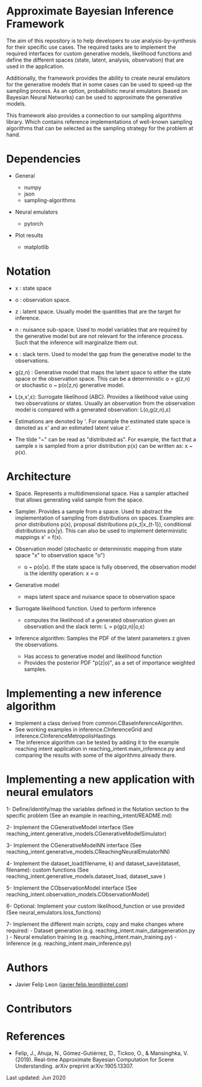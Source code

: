 Approximate Bayesian Inference Framework
========================================

The aim of this repository is to help developers to use analysis-by-synthesis for their specific use cases. The 
required tasks are to implement the required interfaces for custom generative models, likelihood functions and 
define the different spaces (state, latent, analysis, observation) that are used in the application. 

Additionally, the framework provides the ability to create neural emulators for the generative models that in some
cases can be used to speed-up the sampling process. As an option, probabilistic neural emulators (based on Bayesian 
Neural Networks) can be used to approximate the generative models. 

This framework also provides a connection to our sampling algorithms library. Which contains reference 
implementations of well-known sampling algorithms that can be selected as the sampling strategy for the problem 
at hand.


Dependencies
============
- General
    - numpy
    - json
    - sampling-algorithms

- Neural emulators
    - pytorch
       
- Plot results
    - matplotlib


Notation
========
- x      : state space

- o      : observation space.

- z      : latent space. Usually model the quantities that are the target for inference.

- n      : nuisance sub-space. Used to model variables that are required by the generative model but 
           are not relevant for the inference process. Such that the inference will marginalize them out.
           
- ε      : slack term. Used to model the gap from the generative model to the observations.

- g(z,n) : Generative model that maps the latent space to either the state space or the observation space. This 
           can be a deterministic o = g(z,n) or stochastic o ~ p(o|z,n) generative model.
           
- L(x,x',ε): Surrogate likelihood (ABC). Provides a likelihood value using two observations or states. Usually an 
             observation from the observation model is compared with a generated observation: L(o,g(z,n),ε)
 
- Estimations are denoted by '. For example the estimated state space is denoted as x' and an estimated latent value z'.
- The tilde "~" can be read as "distributed as". For example, the fact that a sample x is sampled from a prior 
distribution p(x) can be written as: x ~ p(x).


Architecture
============
- Space. Represents a multidimensional space. Has a sampler attached that allows generating valid sample from the space.

- Sampler. Provides a sample from a space. Used to abstract the implementation of sampling from distributions on spaces.
 Examples are: prior distributions p(x), proposal distributions p(x_t|x_{t-1}), conditional distributions p(x|y). This 
 can also be used to implement deterministic mappings x' = f(x).

- Observation model (stochastic or deterministic mapping from state space "x" to observation space "o")
    - o ~ p(o|x). If the state space is fully observed, the observation model is the identity operation: x = o
    
- Generative model
    - maps latent space and nuisance space to observation space
    
- Surrogate likelihood function. Used to perform inference
    - computes the likelihood of a generated observation given an observation and the slack term: L = p(g(z,n)|o,ε)
    
- Inference algorithm: Samples the PDF of the latent parameters z given the observations.
    - Has access to generative model and likelihood function
    - Provides the posterior PDF "p(z|o)", as a set of importance weighted samples.


Implementing a new inference algorithm
======================================
- Implement a class derived from common.CBaseInferenceAlgorithm. 
- See working examples in inference.CInferenceGrid and inference.CInferenceMetropolisHastings
- The inference algorithm can be tested by adding it to the example reaching intent application in 
reaching_intent.main_inference.py and comparing the results with some of the algorithms already there.


Implementing a new application with neural emulators
====================================================
1- Define/identify/map the variables defined in the Notation section to the specific problem (See an example in reaching_intent/README.md)
    
2- Implement the CGenerativeModel interface (See reaching_intent.generative_models.CGenerativeModelSimulator)

3- Implement the CGenerativeModelNN interface (See reaching_intent.generative_models.CReachingNeuralEmulatorNN)

4- Implement the dataset_load(filename, k) and dataset_save(dataset, filename): custom functions (See reaching_intent.generative_models.dataset_load, dataset_save )

5- Implement the CObservationModel interface (See reaching_intent.observation_models.CObservationModel)

6- Optional: Implement your custom likelihood_function or use provided (See neural_emulators.loss_functions)

7- Implement the different main scripts, copy and make changes where required:
    - Dataset generation (e.g. reaching_intent.main_datageneration.py )
    - Neural emulation training (e.g. reaching_intent.main_training.py)
    - Inference (e.g. reaching_intent.main_inference.py)


Authors
=======
- Javier Felip Leon (javier.felip.leon@intel.com)


Contributors
============
 

References
==========
- Felip, J., Ahuja, N., Gómez-Gutiérrez, D., Tickoo, O., & Mansinghka, V. (2019). Real-time Approximate Bayesian 
Computation for Scene Understanding. arXiv preprint arXiv:1905.13307.

Last updated: Jun 2020